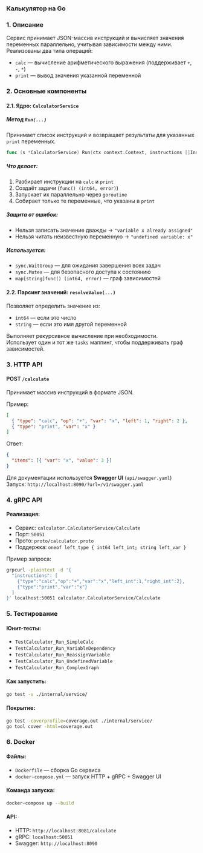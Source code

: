 ### Калькулятор на Go

### 1. Описание

Сервис принимает JSON-массив инструкций и вычисляет значения переменных параллельно, учитывая зависимости между ними.  
Реализованы два типа операций:

- `calc` — вычисление арифметического выражения (поддерживает `+`, `-`, `*`)
- `print` — вывод значения указанной переменной

### 2. Основные компоненты

#### 2.1. Ядро: `CalculatorService`

##### Метод `Run(...)`

Принимает список инструкций и возвращает результаты для указанных `print` переменных.

```go
func (s *CalculatorService) Run(ctx context.Context, instructions []Instruction) ([]ResultItem, error)
```

##### Что делает:

1. Разбирает инструкции на `calc` и `print`
2. Создаёт задачи (`func() (int64, error)`)
3. Запускает их параллельно через `goroutine`
4. Собирает только те переменные, что указаны в `print`

##### Защита от ошибок:

- Нельзя записать значение дважды → `"variable x already assigned"`
- Нельзя читать неизвестную переменную → `"undefined variable: x"`

##### Используется:

- `sync.WaitGroup` — для ожидания завершения всех задач
- `sync.Mutex` — для безопасного доступа к состоянию
- `map[string]func() (int64, error)` — граф зависимостей

#### 2.2. Парсинг значений: `resolveValue(...)`

Позволяет определить значение из:

- `int64` — если это число
- `string` — если это имя другой переменной

Выполняет рекурсивное вычисление при необходимости.  
Использует один и тот же `tasks` маппинг, чтобы поддерживать граф зависимостей.

### 3. HTTP API

#### POST `/calculate`

Принимает массив инструкций в формате JSON.

Пример:

```json
[
  { "type": "calc", "op": "+", "var": "x", "left": 1, "right": 2 },
  { "type": "print", "var": "x" }
]
```

Ответ:

```json
{
  "items": [{ "var": "x", "value": 3 }]
}
```

Для документации используется **Swagger UI** (`api/swagger.yaml`)  
Запуск: `http://localhost:8090/?url=/v1/swagger.yaml`

### 4. gRPC API

#### Реализация:

- Сервис: `calculator.CalculatorService/Calculate`
- Порт: `50051`
- Прото: `proto/calculator.proto`
- Поддержка: `oneof left_type { int64 left_int; string left_var }`

Пример запроса:

```bash
grpcurl -plaintext -d '{
  "instructions": [
    {"type":"calc","op":"+","var":"x","left_int":1,"right_int":2},
    {"type":"print","var":"x"}
  ]
}' localhost:50051 calculator.CalculatorService/Calculate
```

### 5. Тестирование

#### Юнит-тесты:

- `TestCalculator_Run_SimpleCalc`
- `TestCalculator_Run_VariableDependency`
- `TestCalculator_Run_ReassignVariable`
- `TestCalculator_Run_UndefinedVariable`
- `TestCalculator_Run_ComplexGraph`

#### Как запустить:

```bash
go test -v ./internal/service/
```

#### Покрытие:

```bash
go test -coverprofile=coverage.out ./internal/service/
go tool cover -html=coverage.out
```

### 6. Docker

#### Файлы:

- `Dockerfile` — сборка Go сервиса
- `docker-compose.yml` — запуск HTTP + gRPC + Swagger UI

#### Команда запуска:

```bash
docker-compose up --build
```

#### API:

- HTTP: `http://localhost:8081/calculate`
- gRPC: `localhost:50051`
- Swagger: `http://localhost:8090`
